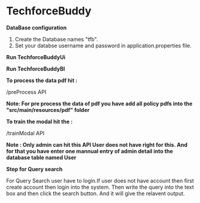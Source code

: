 # TechforceBuddy

**DataBase configuration**
1. Create the Database names "tfb".
2. Set your databse username and password in application.properties file.

**Run TechforceBuddyUi** 

**Run TechforceBuddyBl**

**To process the data pdf hit :** 

/preProcess API

**Note: For pre process the data of pdf you have add all policy pdfs into the "src/main/resources/pdf" folder**

**To train the modal hit the :**

/trainModal API

**Note : Only admin can hit this API User does not have right for this. And for that you have enter one mannual entry of admin detail into the database table named User**

**Step for Query search**

 For Query Search user have to login.If user does not have account then first create account then login into the system.
 Then write the query into the text box and then click the search button. And it will give the relavent output.
